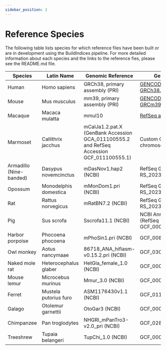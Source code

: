 ```yaml
---
sidebar_position: 2
---
```


# Reference Species

The following table lists species for which reference files have been built or are in development using the BuildIndices pipeline. For more detailed information about each species and the links to the reference fies, please see the README.md file.

|Species|Latin Name|Genomic Reference|Gene Annotation File|Status|
|---|---|---|---|---|
|Human|Homo sapiens|GRCh38, primary assembly (PRI)|[GENCODE Release 43 GRCh38.p13](https://www.google.com/url?source=gmail&sa=E&q=https://www.gencodegenes.org/human)|Production|
|Mouse|Mus musculus|mm39, primary assembly (PRI)|[GENCODE Release M32 GRCm39](https://www.google.com/url?source=gmail&sa=E&q=https://www.gencodegenes.org/mouse/)|Production|
|Macaque|Macaca mulatta|mmul10|[RefSeq annotation version 103](https://www.google.com/url?source=gmail&sa=E&q=https://www.ncbi.nlm.nih.gov/genome/annotation_euk/Macaca_mulatta/103/)|Production|
|Marmoset|Callithrix jacchus|mCalJa1.2.pat.X (GenBank Accession GCA_011100555.2 and RefSeq Accession GCF_011100555.1)|Custom GTF with mitochondrial chromosomes|Production|
|Armadillo (Nine-banded)|Dasypus novemcinctus|mDasNov1.hap2 (NCBI)|RefSeq GCF_030445035.1-RS_2023_07|Available|
|Opossum|Monodelphis domestica|mMonDom1.pri (NCBI)|RefSeq GCF_027887165.1-RS_2023_05|Available|
|Rat|Rattus norvegicus|mRatBN7.2 (NCBI)|RefSeq GCF_015227675.2-RS_2023_06|Available|
|Pig|Sus scrofa|Sscrofa11.1 (NCBI)|NCBI Annotation Release 106 (RefSeq GCF_000003025.6_Sscrofa11.1)|Available|
|Harbor porpoise|Phocoena phocoena|mPhoSin1.pri (NCBI)|GCF_008692025.1 (NCBI)|Coming Soon|
|Owl monkey|Aotus nancymaae|86718_ANA_hifiasm-v0.15.2.pri (NCBI)|GCF_030222135.1 (NCBI)|Available|
|Naked mole rat|Heterocephalus glaber|HetGla_female_1.0 (NCBI)|GCF_000247695.1 (NCBI)|Available|
|Mouse lemur|Microcebus murinus|Mmur_3.0 (NCBI)|GCF_000165445.2 (NCBI)|Available|
|Ferret|Mustela putorius furo|ASM1176430v1.1 (NCBI)|GCF_011764305.1 (NCBI)|Available|
|Galago|Otolemur garnettii|OtoGar3 (NCBI)|GCF_000181295.1 (NCBI)|Available|
|Chimpanzee|Pan troglodytes|NHGRI_mPanTro3-v2.0_pri (NCBI)|GCF_028858775.2 (NCBI)|Coming Soon|
|Treeshrew|Tupaia belangeri|TupChi_1.0 (NCBI)|GCF_000334495.1 (NCBI)|Available|
